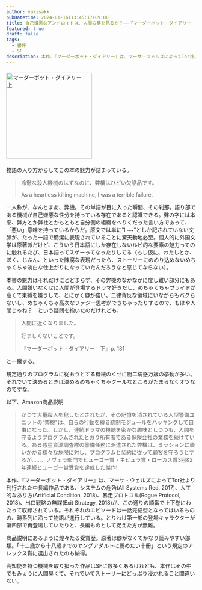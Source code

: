 ```yaml
---
author: yukisakk
pubDatetime: 2024-01-16T13:45:17+09:00
title: 自己嫌悪なアンドロイドは、人間の夢を見るか？——『マーダーボット・ダイアリー　上』
featured: true
draft: false
tags:
  - 書評
  - SF
description: 本作、『マーダーボット・ダイアリー』は、マーサ・ウェルズによってTor社より刊行された中長編作品である、システムの危殆(All Systems Red, 2017)、人工的なあり方(Artificial Condition, 2018)、暴走プロトコル(Rogue Protocol, 2018)、出口戦略の無謀(Exit Strategy, 2018)が、この通りの順番で上下巻にわたって収録されている。
---
```


<div style="margin: 20px 0">
<a href="https://www.amazon.co.jp/dp/4488780016/ref=nosim?tag=revbooks03-22" class="inline-block" style="margin: 0; padding: 0; border-width: 0;">     
<img src="https://images-na.ssl-images-amazon.com/images/P/4488780016.09.LZZZZZZZ.jpg" alt="マーダーボット・ダイアリー　上" style="width: 228px; height: auto; border-radius: 0; margin: 0; padding: 0;"> 
</a>
</div>

物語の入り方からしてこの本の魅力が詰まっている。

> 冷徹な殺人機械のはずなのに、弊機はひどい欠陥品です。
>
> As a heartless killing machine, I was a terrible failure.

一人称が、なんとまあ、弊機。その単語が目に入った瞬間、その刹那。語り部である機械が自己嫌悪な性分を持っている存在であると認識できる。弊の字には本来、弊方とか弊社とかもともと自分側の組織をへりくだった言い方であって、「悪い」意味を持っているからだ。原文では単に”I ~~”としか記されていない文脈が、たった一語で簡潔に表現されていることに驚天動地必至。個人的に外国文学は原著派だけど、こういう日本語にしか存在しないルビ的な要素の魅力ってのに触れるたび、日本語ってスゲーってなったりしてる（もし仮に、わたしとか、ぼく、じぶん、といった陳腐な表現だったら、ストーリーにのめり込めないめちゃくちゃ淡白な仕上がりになっていたんだろうなと感じてならない）。

本書の魅力はそれだけにとどまらず、その弊機のなかなかに度し難い部分にもある。人間嫌いなくせに人間が登場するドラマ好きだし、めちゃくちゃプライドが高くて束縛を嫌うしで、とにかく癖が強い。二律背反な領域にいながらもバグらないし、めちゃくちゃ高次なファジー思考ができちゃったりするので、もはや人間じゃね？　という疑問を抱いたのだけれども、

> 人間に近くなりました。
>
> 好ましくないことです。
>
> 『マーダーボット・ダイアリー　下』p. 181

と一蹴する。

規定通りのプログラムに従おうとする機械のくせに厨二病感万歳の挙動が多い。それでいて決めるときは決めるめちゃくちゃクールなところがたまらなくオツなのですな。

以下、Amazon商品説明

> かつて大量殺人を犯したとされたが、その記憶を消されている人型警備ユニットの“弊機"は、自らの行動を縛る統制モジュールをハッキングして自由になった。しかし、連続ドラマの視聴を密かな趣味としつつも、人間を守るようプログラムされたとおり所有者である保険会社の業務を続けている。ある惑星資源調査隊の警備任務に派遣された弊機は、ミッションに襲いかかる様々な危険に対し、プログラムと契約に従って顧客を守ろうとするが……。ノヴェラ部門でヒューゴー賞・ネビュラ賞・ローカス賞3冠&2年連続ヒューゴー賞受賞を達成した傑作!

本作、『マーダーボット・ダイアリー』は、マーサ・ウェルズによってTor社より刊行された中長編作品である、システムの危殆(All Systems Red, 2017)、人工的なあり方(Artificial Condition, 2018)、暴走プロトコル(Rogue Protocol, 2018)、出口戦略の無謀(Exit Strategy, 2018)が、この通りの順番で上下巻にわたって収録されている。それぞれのエピソードは一話完結型となってはいるものの、時系列に沿って物語が進行している。とりわけ第一部の登場キャラクターが第四部で再登場していたりと、長編ものとして捉えた方が無難。

商品説明にあるように煌々たる受賞歴。原著は癖がなくてかなり読みやすい部類。「十二歳から十八歳までのヤングアダルトに薦めたい十冊」という規定のアレックス賞に選出されたのも納得。

高知能を持つ機械を取り扱った作品はSFに数多くあるけれども、本作はその中でもみょうに人間臭くて、それでいてストーリーにどっぷり浸かれること間違いない。
